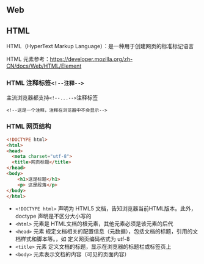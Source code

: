 ## Web

## HTML
HTML（HyperText Markup Language）：是一种用于创建网页的标准标记语言

HTML 元素参考：https://developer.mozilla.org/zh-CN/docs/Web/HTML/Element

### HTML 注释标签`<!--注释-->`
主流浏览器都支持`<!--...-->`注释标签

```
<!--这是一个注释，注释在浏览器中不会显示-->
```

### HTML 网页结构
```html
<!DOCTYPE html>
<html>
<head>
  <meta charset="utf-8">
  <title>网页标题</title>
</head>
<body>
    <h1>这是标题</h1>
    <p> 这是段落</p>
</body>
</html>
```

- `<!DOCTYPE html>` 声明为 HTML5 文档，告知浏览器当前HTML版本。此外，doctype 声明是不区分大小写的
- `<html>` 元素是 HTML文档的根元素，其他元素必须是该元素的后代
- `<head>` 元素 规定文档相关的配置信息（元数据），包括文档的标题，引用的文档样式和脚本等。，如 <meta charset="utf-8"> 定义网页编码格式为 utf-8
- `<title>` 元素 定义文档的标题，显示在浏览器的标题栏或标签页上
- `<body>` 元素表示文档的内容（可见的页面内容）
